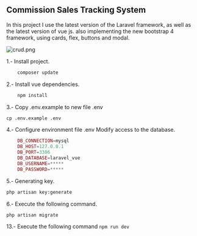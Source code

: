 
## Commission Sales Tracking System

In this project I use the latest version of the Laravel framework, as well as the latest version of vue js. also implementing the new bootstrap 4 framework, using cards, flex, buttons and modal.

![crud.png](https://github.com/usama-akram-gt/sales-commssion-cms/tree/master/resources/assets/images/screenshot1.png)

1.- Install project.

```cmd
	composer update
```

2.- Install vue dependencies.

```cmd
    npm install
```
3.- Copy .env.example to new file .env

```cmd
cp .env.example .env
```
4.- Configure environment file .env
	Modify access to the database.
```php
	DB_CONNECTION=mysql
	DB_HOST=127.0.0.1
	DB_PORT=3306
	DB_DATABASE=laravel_vue
	DB_USERNAME=*****
	DB_PASSWORD=*****
```

5.- Generating key.

```cmd
php artisan key:generate
```

6.- Execute the following command.

```cmd
php artisan migrate
```

13.- Execute the following command <code>npm run dev</code>